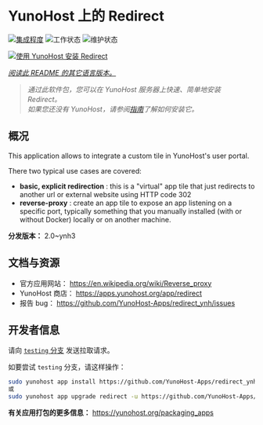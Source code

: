 <!--
注意：此 README 由 <https://github.com/YunoHost/apps/tree/master/tools/readme_generator> 自动生成
请勿手动编辑。
-->

# YunoHost 上的 Redirect

[![集成程度](https://dash.yunohost.org/integration/redirect.svg)](https://dash.yunohost.org/appci/app/redirect) ![工作状态](https://ci-apps.yunohost.org/ci/badges/redirect.status.svg) ![维护状态](https://ci-apps.yunohost.org/ci/badges/redirect.maintain.svg)

[![使用 YunoHost 安装 Redirect](https://install-app.yunohost.org/install-with-yunohost.svg)](https://install-app.yunohost.org/?app=redirect)

*[阅读此 README 的其它语言版本。](./ALL_README.md)*

> *通过此软件包，您可以在 YunoHost 服务器上快速、简单地安装 Redirect。*  
> *如果您还没有 YunoHost，请参阅[指南](https://yunohost.org/install)了解如何安装它。*

## 概况

This application allows to integrate a custom tile in YunoHost's user portal.

There two typical use cases are covered:
- **basic, explicit redirection** : this is a "virtual" app tile that just redirects to another url or external website using HTTP code 302
- **reverse-proxy** : create an app tile to expose an app listening on a specific port, typically something that you manually installed (with or without Docker) locally or on another machine.


**分发版本：** 2.0~ynh3
## 文档与资源

- 官方应用网站： <https://en.wikipedia.org/wiki/Reverse_proxy>
- YunoHost 商店： <https://apps.yunohost.org/app/redirect>
- 报告 bug： <https://github.com/YunoHost-Apps/redirect_ynh/issues>

## 开发者信息

请向 [`testing` 分支](https://github.com/YunoHost-Apps/redirect_ynh/tree/testing) 发送拉取请求。

如要尝试 `testing` 分支，请这样操作：

```bash
sudo yunohost app install https://github.com/YunoHost-Apps/redirect_ynh/tree/testing --debug
或
sudo yunohost app upgrade redirect -u https://github.com/YunoHost-Apps/redirect_ynh/tree/testing --debug
```

**有关应用打包的更多信息：** <https://yunohost.org/packaging_apps>
